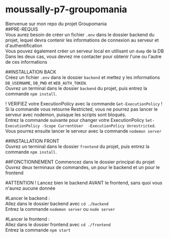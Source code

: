 # moussally-p7-groupomania

Bienvenue sur mon repo du projet Groupomania\
##PRE-REQUIS\
Vous aurez besoin de créer un fichier `.env` dans le dossier backend du projet, lequel devra contenir les informations de connexion au serveur et d'authentification\
Vous pouvez également créer un serveur local en utilisant un `dump` de la DB\
Dans les deux cas, vous devrez me contacter pour obtenir l'une ou l'autre de ces informations

##INSTALLATION BACK\
Créez un fichier `.env` dans le dossier `backend` et mettez y les informations `DB_USERNAME`, `DB_PWD` et `WEB_AUTH_TOKEN`.\
Ouvrez un terminal dans le dossier `backend` du projet, puis entrez la commande `npm install`.

! VERIFIEZ votre ExecutionPolicy avec la commande `Get-ExecutionPolicy` !\
Si la commande vous retourne Restricted, vous ne pourrez pas lancer le serveur avec nodemon, puisque les scripts sont bloqués.\
Entrez la commande suivante pour changer votre ExecutionPolicy `Set-ExecutionPolicy -Scope CurrentUser  -ExecutionPolicy Unrestricted`.\
Vous pourrez ensuite lancer le serveur avec la commande `nodemon server`

##INSTALLATION FRONT\
Ouvrez un terminal dans le dossier `frontend` du projet, puis entrez la commande `npm install`.

##FONCTIONNEMENT
Commencez dans le dossier principal du projet\
Ouvrez deux terminaux de commandes, un pour le backend et un pour le frontend

#ATTENTION ! Lancez bien le backend AVANT le frontend, sans quoi vous n'aurez aucune donnée

#Lancer le backend : \
Allez dans le dossier backend avec `cd ./backend`\
Entrez la commande `nodemon server` ou `node server`

#Lancer le frontend : \
Allez dans le dossier frontend avec `cd ./frontend`\
Entrez la commande `npm start`
